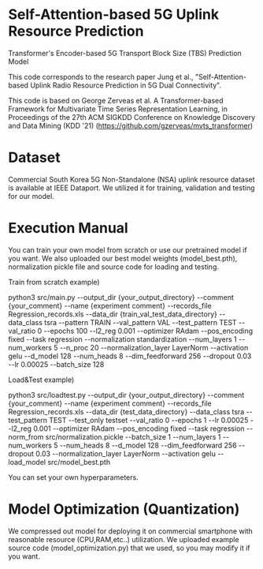 # Self-Attention-based 5G Uplink Resource Prediction
Transformer's Encoder-based 5G Transport Block Size (TBS) Prediction Model

This code corresponds to the research paper Jung et al., "Self-Attention-based Uplink Radio Resource Prediction in 5G Dual Connectivity".

This code is based on George Zerveas et al. A Transformer-based Framework for Multivariate Time Series Representation Learning, in Proceedings of the 27th ACM SIGKDD Conference on Knowledge Discovery and Data Mining (KDD '21) (https://github.com/gzerveas/mvts_transformer)

# Dataset
Commercial South Korea 5G Non-Standalone (NSA) uplink resource dataset is available at IEEE Dataport.
We utilized it for training, validation and testing for our model.

# Execution Manual
You can train your own model from scratch or use our pretrained model if you want.
We also uploaded our best model weights (model_best.pth), normalization pickle file and source code for loading and testing.

Train from scratch example)

python3 src/main.py --output_dir {your_output_directory} --comment {your_comment}  --name {experiment comment} --records_file Regression_records.xls --data_dir {train_val_test_data_directory} --data_class tsra --pattern TRAIN --val_pattern VAL --test_pattern TEST --val_ratio 0 --epochs 100 --l2_reg 0.001 --optimizer RAdam --pos_encoding fixed --task regression --normalization standardization --num_layers 1 --num_workers 5 --n_proc 20 --normalization_layer LayerNorm --activation gelu --d_model 128 --num_heads 8 --dim_feedforward 256 --dropout 0.03 --lr 0.00025 --batch_size 128

Load&Test example)

python3 src/loadtest.py --output_dir {your_output_directory} --comment {your_comment} --name {experiment comment} --records_file Regression_records.xls --data_dir {test_data_directory} --data_class tsra --test_pattern TEST --test_only testset --val_ratio 0 --epochs 1 --lr 0.00025 --l2_reg 0.001 --optimizer RAdam --pos_encoding fixed --task regression --norm_from src/normalization.pickle --batch_size 1 --num_layers 1 --num_workers 5 --num_heads 8 --d_model 128 --dim_feedforward 256 --dropout 0.03 --normalization_layer LayerNorm --activation gelu --load_model src/model_best.pth

You can set your own hyperparameters.

# Model Optimization (Quantization)
We compressed out model for deploying it on commercial smartphone with reasonable resource (CPU,RAM,etc..) utilization.
We uploaded example source code (model_optimization.py) that we used, so you may modify it if you want.
